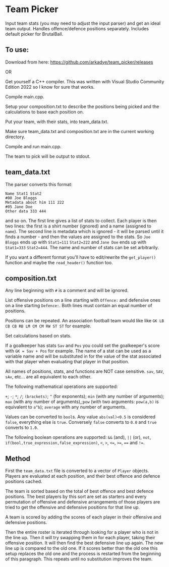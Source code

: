 # Team Picker
Input team stats (you may need to adjust the input parser) and get an ideal team output. Handles offence/defence positions separately. Includes default picker for BrutalBall.

## To use:

Download from here: https://github.com/arkadye/team_picker/releases

OR

Get yourself a C++ compiler. This was written with Visual Studio Community Edition 2022 so I know for sure that works.

Compile main.cpp.

Setup your composition.txt to describe the positions being picked and the calculations to base each position on.

Put your team, with their stats, into team_data.txt.

Make sure team_data.txt and composition.txt are in the current working directory.

Compile and run main.cpp.

The team to pick will be output to stdout.

## team_data.txt

The parser converts this format:

    Name Stat1 Stat2
    #00 Joe Bloggs
    Metadata about him 111 222
    #05 Jane Doe
    Other data 333 444
    
and so on. The first line gives a list of stats to collect. Each player is then two lines: the first is a shirt number (ignored) and a name (assigned to `name`). The second line is metadata which is ignored - it will be parsed until it finds  a number - and then the values are assigned to the stats. So `Joe Bloggs` ends up with `Stat1=111` `Stat2=222` and `Jane Doe` ends up with `Stat1=333` `Stat2=444`. The name and number of stats can be set arbitrarily.

If you want a different format you'll have to edit/rewrite the `get_player()` function  and maybe the `read_header()` function too. 

## composition.txt

Any line beginning with `#` is a comment and will be ignored.

List offensive positions on a line starting with `Offence:` and defensive ones on a line starting `Defence:`. Both lines must contain an equal number of positions.

Positions can be repeated. An association football team would like like `GK LB CB CB RB LM CM CM RW ST ST` for example.

Set calculations based on stats.

If a goalkeeper has stats `Sav` and `Pos` you could set the goalkeeper's score with `GK = Sav + Pos` for example. The name of a stat can be used as a variable name and will be substituted in for the value of the stat associated with that player when evaluating that player in that position.

All names of positions, stats, and functions are NOT case sensitive. `sav`, `SAV`, `sAv`, etc... are all equivalent to each other.

The following mathematical operations are supported:

`+`; `-`; `*`; `/`; `(brackets)`; `^` (for exponents); `min` (with any number of arguments); `max` (with any number of arguments),;`pow` (with two arguments: `pow(a,b)` is equivalent to `a^b`); `average` with any number of arguments.

Values can be converted to `bool`s. Any value `abs(val)<0.5` is considered `false`, everything else is `true`. Conversely `false` converts to `0.0` and `true` converts to `1.0`.

The following boolean operations are supported: `&&` (and), `||` (or), `not`, `if(bool,true_expression,false_expression)`, `<`, `>`, `<=`, `>=`, `==` and `!=`.

## Method

First the `team_data.txt` file is converted to a vector of `Player` objects. Players are evaluated at each position, and their best offence and defence positions cached.

The team is sorted based on the total of best offence and best defence positions. The best players by this sort are set as starters and every permutation of offensive and defensive arrangements of those players are tried to get the offensive and defensive positions for that line up.

A team is scored by adding the scores of each player in their offensive and defensive positions.

Then the entire roster is iterated through looking for a player who is not in the line up. Then it will try swapping them in for each player, taking their offensive position. It will then find the best defensive line up again. The new line up is compared to the old one. If it scores better than the old one this setup replaces the old one and the process is restarted from the beginning of this paragraph. This repeats until no substitution improves the team.
